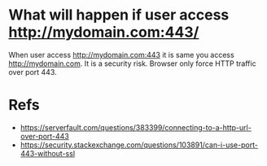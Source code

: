 # What will happen if user access http://mydomain.com:443/
When user access http://mydomain.com:443 it is same you access http://mydomain.com.
It is a security risk. Browser only force HTTP traffic over port 443.

# Refs
- https://serverfault.com/questions/383399/connecting-to-a-http-url-over-port-443
- https://security.stackexchange.com/questions/103891/can-i-use-port-443-without-ssl